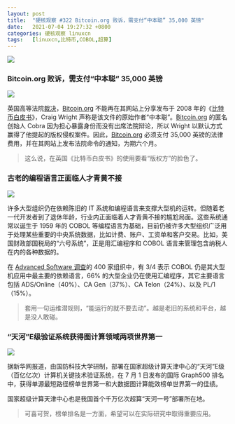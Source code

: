 ```yaml
---
layout: post
title:	"硬核观察 #322 Bitcoin.org 败诉，需支付“中本聪” 35,000 英镑"
date:	2021-07-04 19:27:32 +0800 
categories:	硬核观察 linuxcn 
tags:	[linuxcn,比特币,COBOL,超算]
---
```



![](/Asserts/Images//attachment/album/202107/04/192634qaa83oaow1s4z383.jpg)


### Bitcoin.org 败诉，需支付“中本聪” 35,000 英镑


![](/Asserts/Images//attachment/album/202107/04/192722frz0exscjbcwv50b.jpg)


英国高等法院[裁决](https://markets.businessinsider.com/currencies/news/bitcoin-creator-satoshi-nakamoto-uk-court-cobra-copyright-craig-wright-2021-6)，[Bitcoin.org](http://bitcoin.org/) 不能再在其网站上分享发布于 2008 年的《[比特币白皮书](https://bitcoin.org/bitcoin.pdf)》，Craig Wright 声称是该文件的原始作者“中本聪”。[Bitcoin.org](http://bitcoin.org/) 的匿名创始人 Cobra 因为担心暴露身份而没有出席法院辩论，所以 Wright 以默认方式赢得了他提起的版权侵权案件。因此，[Bitcoin.org](http://bitcoin.org/) 必须支付 35,000 英镑的法律费用，并在其网站上发布法院命令的通知，为期六个月。



> 
> 这么说，在英国《比特币白皮书》的使用要看“版权方”的脸色了。
> 
> 
> 


### 古老的编程语言正面临人才青黄不接


![](/Asserts/Images//attachment/album/202107/04/192720kiay0jgdsj6rhhsd.jpg)


许多大型组织仍在依赖陈旧的 IT 系统和编程语言来支撑大型机的运转。但随着老一代开发者到了退休年龄，行业内正面临着人才青黄不接的尴尬局面。这些系统通常以诞生于 1959 年的 COBOL 等编程语言为基础，目前仍被许多大型组织广泛用于处理某些重要的中央系统数据，比如计费、账户、工资单和客户交易。比如，美国财政部国税局的“六号系统”，正是用汇编程序和 COBOL 语言来管理包含纳税人在内的各种数据的。


在 [Advanced Software 调查](https://modernsystems.oneadvanced.com/modernization2021/)的 400 家组织中，有 3/4 表示 COBOL 仍是其大型机应用中最主要的依赖语言，66% 的大型企业仍在使用汇编程序，其它主要语言包括 ADS/Online（40%）、CA Gen（37%）、CA Telon（24%）、以及 PL/1（15%）。



> 
> 套用一句运维潜规则，“能运行的就不要去动”。越是老旧的系统和平台，越是没人敢碰。
> 
> 
> 


### “天河”E级验证系统获得图计算领域两项世界第一


![](/Asserts/Images//attachment/album/202107/04/192726rr44nt58rpz2m84s.jpg)


据新华网报道，由国防科技大学研制，部署在国家超级计算天津中心的“天河”E级（百亿亿次）计算机关键技术验证系统，在 7 月 1 日发布的国际 Graph500 排名中，获得单源最短路径榜单世界第一和大数据图计算能效榜单世界第一的佳绩。


国家超级计算天津中心也是我国首个千万亿次超算“天河一号”部署所在地。



> 
> 可喜可贺，榜单排名是一方面，希望可以在实际研究中取得重要应用。
> 
> 
>
